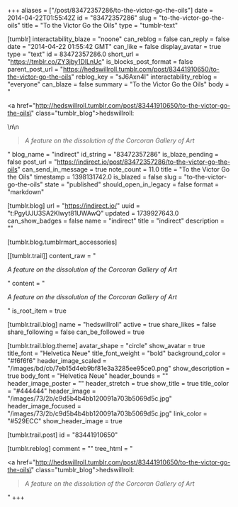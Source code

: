 +++
aliases = ["/post/83472357286/to-the-victor-go-the-oils"]
date = 2014-04-22T01:55:42Z
id = "83472357286"
slug = "to-the-victor-go-the-oils"
title = "To the Victor Go the Oils"
type = "tumblr-text"

[tumblr]
interactability_blaze = "noone"
can_reblog = false
can_reply = false
date = "2014-04-22 01:55:42 GMT"
can_like = false
display_avatar = true
type = "text"
id = 83472357286.0
short_url = "https://tmblr.co/ZY3jby1DlLnUc"
is_blocks_post_format = false
parent_post_url = "https://hedswillroll.tumblr.com/post/83441910650/to-the-victor-go-the-oils"
reblog_key = "sJ6Axn4I"
interactability_reblog = "everyone"
can_blaze = false
summary = "To the Victor Go the Oils"
body = "<p><a href=\"http://hedswillroll.tumblr.com/post/83441910650/to-the-victor-go-the-oils\" class=\"tumblr_blog\">hedswillroll</a>:</p>\n\n<blockquote><p><em>A feature on the dissolution of the Corcoran Gallery of Art</em></p></blockquote>"
blog_name = "indirect"
id_string = "83472357286"
is_blaze_pending = false
post_url = "https://indirect.io/post/83472357286/to-the-victor-go-the-oils"
can_send_in_message = true
note_count = 11.0
title = "To the Victor Go the Oils"
timestamp = 1398131742.0
is_blazed = false
slug = "to-the-victor-go-the-oils"
state = "published"
should_open_in_legacy = false
format = "markdown"

[tumblr.blog]
url = "https://indirect.io/"
uuid = "t:PgyUJU3SA2Klwyt81UWAwQ"
updated = 1739927643.0
can_show_badges = false
name = "indirect"
title = "indirect"
description = ""

[tumblr.blog.tumblrmart_accessories]

[[tumblr.trail]]
content_raw = "<p><em>A feature on the dissolution of the Corcoran Gallery of Art</em></p>"
content = "<p><em>A feature on the dissolution of the Corcoran Gallery of Art</em></p>"
is_root_item = true

[tumblr.trail.blog]
name = "hedswillroll"
active = true
share_likes = false
share_following = false
can_be_followed = true

[tumblr.trail.blog.theme]
avatar_shape = "circle"
show_avatar = true
title_font = "Helvetica Neue"
title_font_weight = "bold"
background_color = "#f6f6f6"
header_image_scaled = "/images/bd/cb/7eb15d4eb9bf81e3a3285ee95ce0.png"
show_description = true
body_font = "Helvetica Neue"
header_bounds = ""
header_image_poster = ""
header_stretch = true
show_title = true
title_color = "#444444"
header_image = "/images/73/2b/c9d5b4b4bb120091a703b5069d5c.jpg"
header_image_focused = "/images/73/2b/c9d5b4b4bb120091a703b5069d5c.jpg"
link_color = "#529ECC"
show_header_image = true

[tumblr.trail.post]
id = "83441910650"

[tumblr.reblog]
comment = ""
tree_html = "<p><a href=\"http://hedswillroll.tumblr.com/post/83441910650/to-the-victor-go-the-oils\" class=\"tumblr_blog\">hedswillroll</a>:</p><blockquote><p><em>A feature on the dissolution of the Corcoran Gallery of Art</em></p></blockquote>"
+++
